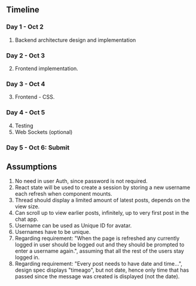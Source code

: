 ## Timeline

### Day 1 - Oct 2
1. Backend architecture design and implementation

### Day 2 - Oct 3
2. Frontend implementation.

### Day 3 - Oct 4
3. Frontend - CSS.

### Day 4 - Oct 5
4. Testing
5. Web Sockets (optional)

### Day 5 - Oct 6: Submit


## Assumptions
1. No need in user Auth, since password is not required.
2. React state will be used to create a session by storing a new username each refresh when component mounts.
3. Thread should display a limited amount of latest posts, depends on the view size.
4. Can scroll up to view earlier posts, infinitely, up to very first post in the chat app.
5. Username can be used as Unique ID for avatar.
6. Usernames have to be unique.
7. Regarding requirement: "When the page is refreshed any currently logged in user should be logged out and they should be prompted to enter a username again.", assuming that all the rest of the users stay logged in. 
8. Regarding requirement: "Every post needs to have date and time...", design spec displays "timeago", but not date, hence only time that has passed since the message was created is displayed (not the date). 
